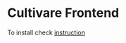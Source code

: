 # Cultivare Frontend

To install check [instruction](https://github.com/cultivare/cultivare/blob/main/install_beta.md)